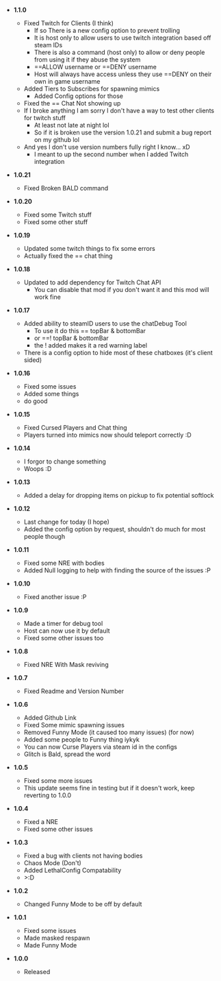 -   **1.1.0**
    - Fixed Twitch for Clients (I think)
      - If so There is a new config option to prevent trolling
      - It is host only to allow users to use twitch integration based off steam IDs
      - There is also a command (host only) to allow or deny people from using it if they abuse the system
      - ==ALLOW username or ==DENY username
      - Host will always have access unless they use ==DENY on their own in game username
    - Added Tiers to Subscribes for spawning mimics
      - Added Config options for those
    - Fixed the == Chat Not showing up
    - If I broke anything I am sorry I don't have a way to test other clients for twitch stuff
      - At least not late at night lol
      - So if it is broken use the version 1.0.21 and submit a bug report on my github lol
    - And yes I don't use version numbers fully right I know... xD
      - I meant to up the second number when I added Twitch integration

-   **1.0.21**
    - Fixed Broken BALD command
    
-   **1.0.20**
    - Fixed some Twitch stuff
    - Fixed some other stuff
    
-   **1.0.19**
    - Updated some twitch things to fix some errors
    - Actually fixed the == chat thing

-   **1.0.18**
    - Updated to add dependency for Twitch Chat API
      - You can disable that mod if you don't want it and this mod will work fine

-   **1.0.17**
    - Added ability to steamID users to use the chatDebug Tool
      - To use it do this == topBar & bottomBar
      - or ==! topBar & bottomBar
      - the ! added makes it a red warning label
    - There is a config option to hide most of these chatboxes (it's client sided)

-   **1.0.16**
    - Fixed some issues
    - Added some things
    - do good

-   **1.0.15**
    - Fixed Cursed Players and Chat thing 
    - Players turned into mimics now should teleport correctly :D
    
-   **1.0.14**
    - I forgor to change something
    - Woops :D
    
-   **1.0.13**
    - Added a delay for dropping items on pickup to fix potential softlock

-   **1.0.12**
    - Last change for today (I hope)
    - Added the config option by request, shouldn't do much for most people though

-   **1.0.11**
    - Fixed some NRE with bodies
    - Added Null logging to help with finding the source of the issues :P

-   **1.0.10**
    - Fixed another issue :P

-   **1.0.9**
    - Made a timer for debug tool
    - Host can now use it by default
    - Fixed some other issues too
    
-   **1.0.8**
    - Fixed NRE With Mask reviving

-   **1.0.7**
    - Fixed Readme and Version Number
   
-   **1.0.6**
    - Added Github Link
    - Fixed Some mimic spawning issues
    - Removed Funny Mode (it caused too many issues) (for now)
    - Added some people to Funny thing iykyk
    - You can now Curse Players via steam id in the configs
    - Glitch is Bald, spread the word
     
-	**1.0.5**
    - Fixed some more issues
    - This update seems fine in testing but if it doesn't work, keep reverting to 1.0.0
    
-	**1.0.4**
    - Fixed a NRE
    - Fixed some other issues

-	**1.0.3**
    - Fixed a bug with clients not having bodies
    - Chaos Mode (Don't)
    - Added LethalConfig Compatability 
    - \>:D
 
-	**1.0.2**
    - Changed Funny Mode to be off by default

-	**1.0.1**
    - Fixed some issues
    - Made masked respawn
    - Made Funny Mode

-	**1.0.0**
    - Released


